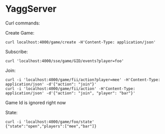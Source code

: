 # YaggServer

Curl commands:

Create Game:

    curl localhost:4000/game/create -H'Content-Type: application/json'

Subscribe:

    curl 'localhost:4000/sse/game/GID/events?player=foo'

Join:

    curl -i 'localhost:4000/game/fii/action?player=mee' -H'Content-Type: application/json' -d'{"action": "join"}'
    curl -i 'localhost:4000/game/fii/action' -H'Content-Type: application/json' -d'{"action": "join", "player": "bar"}'

Game Id is ignored right now

State:

    curl -i 'localhost:4000/game/foo/state'
    {"state":"open","players":["mee","bar"]}
